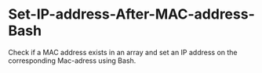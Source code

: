 # Set-IP-address-After-MAC-address-Bash
Check if a MAC address exists in an array and set an IP address on the corresponding Mac-adress using Bash.

